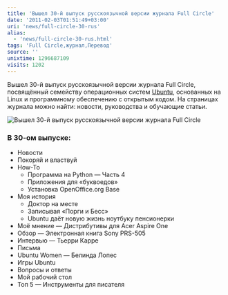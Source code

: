 ```yaml
---
title: 'Вышел 30-й выпуск русскоязычной версии журнала Full Circle'
date: '2011-02-03T01:51:49+03:00'
uri: 'news/full-circle-30-rus'
alias: 
  - 'news/full-circle-30-rus.html'
tags: 'Full Circle,журнал,Перевод'
source: ''
unixtime: 1296687109
visits: 1202
---
```

Вышел 30-й выпуск русскоязычной версии журнала Full Circle, посвящённый семейству операционных систем [Ubuntu](ubuntu/), основанных на Linux и программному обеспечению с открытым кодом. На страницах журнала можно найти: новости, руководства и обучающие статьи.

![Вышел 30-й выпуск русскоязычной версии журнала Full Circle](img/2011/02/03/01-00/issue30-ru.jpg)

### В 30-ом выпуске:

*   Новости
*   Покоряй и властвуй
*   How-To
    *   Программа на Python — Часть 4
    *   Приложения для «буквоедов»
    *   Установка OpenOffice.org Base
*   Моя история
    *   Доктор на месте
    *   Записывая «Порги и Бесс»
    *   Ubuntu даёт новую жизнь ноутбуку пенсионерки
*   Моё мнение — Дистрибутивы для Acer Aspire One
*   Обзор — Электронная книга Sony PRS-505
*   Интервью — Тьерри Карре
*   Письма
*   Ubuntu Women — Белинда Лопес
*   Игры Ubuntu
*   Вопросы и ответы
*   Мой рабочий стол
*   Топ 5 — Инструменты для писателя
